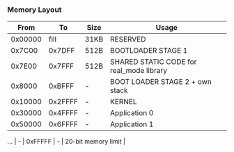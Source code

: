 ### Memory Layout

| From      | To        | Size      | Usage                                         |
|---------  |--------   |--------   |--------------------------------------------   |
| 0x00000   | fill      | 31KB      | RESERVED                                      |
| 0x7C00    | 0x7DFF    | 512B      | BOOTLOADER STAGE 1                            |
| 0x7E00    | 0x7FFF    | 512B      | SHARED STATIC CODE for real_mode library      |
| 0x8000    | 0xBFFF    | -         | BOOT LOADER STAGE 2  + own stack              |
| 0x10000   | 0x2FFFF   | -         | KERNEL                                        |
| 0x30000   | 0x4FFFF   | -         | Application 0                                 |
| 0x50000   | 0x6FFFF   | -         | Application 1                                 |
...
| -         | 0xFFFFF   | -         | 20-bit memory limit                           |